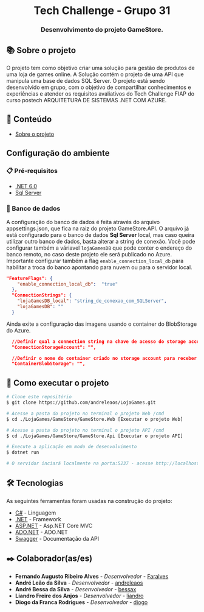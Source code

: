 <h1 align="center"> Tech Challenge - Grupo 31 </h1>
<h3 align="center">Desenvolvimento do projeto GameStore.</h3>

## 📚 Sobre o projeto

O projeto tem como objetivo criar uma solução para gestão de produtos de uma loja de games online. A Solução contém o projeto de uma API que manipula uma base de dados SQL Server.
O projeto está sendo desenvolvido em grupo, com o objetivo de compartilhar conhecimentos e experiências e atender os requisitos avaliativos do Tech Challenge FIAP do curso postech ARQUITETURA DE SISTEMAS .NET COM AZURE.

## 📝 Conteúdo

- [Sobre o projeto](#-sobre-o-projeto)

## Configuração do ambiente

### 📋 Pré-requisitos

- [.NET 6.0](https://dotnet.microsoft.com/download/dotnet/6.0)
- [Sql Server](https://www.microsoft.com/pt-br/sql-server/sql-server-downloads)

### 🎲 Banco de dados
A configuração do banco de dados é feita através do arquivo appsettings.json, que fica na raiz do projeto GameStore.API. 
O arquivo já está configurado para o banco de dados **Sql Server** local, mas caso queira utilizar outro banco de dados, basta alterar a string de conexão. Você pode configurar também
a váriavel `lojaGamesDB` que pode conter o endereço do banco remoto, no caso deste projeto ele será publicado no Azure. Importante configurar também a flag `enable_connection_local_db` 
para habilitar a troca do banco apontando para nuvem ou para o servidor local.

```json
"FeatureFlags": {
    "enable_connection_local_db":  "true"
  },
  "ConnectionStrings": {
    "lojaGamesDB_local": "string_de_conexao_com_SQLServer",
    "lojaGamesDB": ""
  }
```

Ainda exite a configuração das imagens usando o container do BlobStorage do Azure.
```json
  //Definir qual a connection string na chave de acesso do storage account
  "ConnectionStorageAccount": "",

  //Definir o nome do container criado no storage account para receber os blobs storages
  "ContainerBlobStorage": "",
```

## 🚀 Como executar o projeto

```bash
# Clone este repositório
$ git clone https://github.com/andreleaos/LojaGames.git

# Acesse a pasta do projeto no terminal o projeto Web /cmd
$ cd ./LojaGames/GameStore/GameStore.Web [Executar o projeto Web]

# Acesse a pasta do projeto no terminal o projeto API /cmd
$ cd ./LojaGames/GameStore/GameStore.Api [Executar o projeto API]

# Execute a aplicação em modo de desenvolvimento
$ dotnet run

# O servidor inciará localmente na porta:5237 - acesse http://localhost:5237
```

## 🛠 Tecnologias

As seguintes ferramentas foram usadas na construção do projeto:

- [C#](https://docs.microsoft.com/pt-br/dotnet/csharp/) - Linguagem
- [.NET](https://docs.microsoft.com/pt-br/dotnet/) - Framework
- [ASP.NET](https://learn.microsoft.com/pt-br/aspnet/core/mvc/overview?view=aspnetcore-7.0) - Asp.NET Core MVC
- [ADO.NET](https://learn.microsoft.com/pt-br/dotnet/framework/data/adonet/) - ADO.NET
- [Swagger](https://swagger.io/) - Documentação da API

## ✒️ Colaborador(as/es)

- **Fernando Augusto Ribeiro Alves** - _Desenvolvedor_  - [Faralves](https://github.com/faralves)
- **André Leão da Silva** - _Desenvolvedor_ - [andreleaos](https://github.com/andreleaos)
- **André Bessa da Silva** - _Desenvolvedor_  - [bessax](https://github.com/bessax)
- **Liandro Freire dos Anjos** - _Desenvolvedor_  - [liandro](oliverliandro@gmail.com)
- **Diogo da Franca Rodrigues** - _Desenvolvedor_  - [diogo](diogo_f.rodrigues@hotmail.com)
